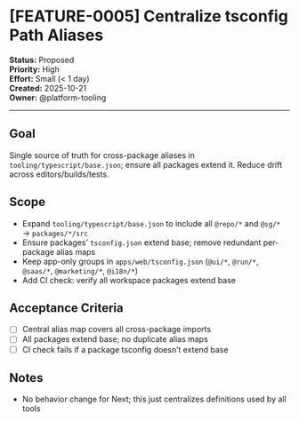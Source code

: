 # [FEATURE-0005] Centralize tsconfig Path Aliases

**Status:** Proposed  
**Priority:** High  
**Effort:** Small (< 1 day)  
**Created:** 2025-10-21  
**Owner:** @platform-tooling

---

## Goal
Single source of truth for cross-package aliases in `tooling/typescript/base.json`; ensure all packages extend it. Reduce drift across editors/builds/tests.

## Scope
- Expand `tooling/typescript/base.json` to include all `@repo/*` and `@sg/*` → `packages/*/src`
- Ensure packages’ `tsconfig.json` extend base; remove redundant per-package alias maps
- Keep app-only groups in `apps/web/tsconfig.json` (`@ui/*`, `@run/*`, `@saas/*`, `@marketing/*`, `@i18n/*`)
- Add CI check: verify all workspace packages extend base

## Acceptance Criteria
- [ ] Central alias map covers all cross-package imports
- [ ] All packages extend base; no duplicate alias maps
- [ ] CI check fails if a package tsconfig doesn’t extend base

## Notes
- No behavior change for Next; this just centralizes definitions used by all tools


